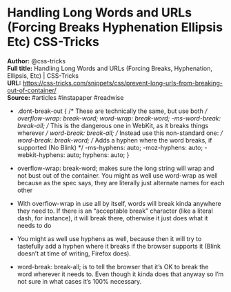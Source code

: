 # Handling Long Words and URLs (Forcing Breaks  Hyphenation  Ellipsis  Etc)   CSS-Tricks

**Author:** @css-tricks  
**Full title:** Handling Long Words and URLs (Forcing Breaks, Hyphenation, Ellipsis, Etc) | CSS-Tricks  
**URL:** https://css-tricks.com/snippets/css/prevent-long-urls-from-breaking-out-of-container/  
**Source:** #articles #instapaper #readwise

- .dont-break-out {
  /* These are technically the same, but use both */
  overflow-wrap: break-word;
  word-wrap: break-word;
  -ms-word-break: break-all;
  /* This is the dangerous one in WebKit, as it breaks things wherever */
  word-break: break-all;
  /* Instead use this non-standard one: */
  word-break: break-word;
  /* Adds a hyphen where the word breaks, if supported (No Blink) */
  -ms-hyphens: auto;
  -moz-hyphens: auto;
  -webkit-hyphens: auto;
  hyphens: auto;
  } 
   
- overflow-wrap: break-word; makes sure the long string will wrap and not bust out of the container. You might as well use word-wrap as well because as the spec says, they are literally just alternate names for each other 
   
- With overflow-wrap in use all by itself, words will break kinda anywhere they need to. If there is an “acceptable break” character (like a literal dash, for instance), it will break there, otherwise it just does what it needs to do 
   
- You might as well use hyphens as well, because then it will try to tastefully add a hyphen where it breaks if the browser supports it (Blink doesn’t at time of writing, Firefox does). 
   
- word-break: break-all; is to tell the browser that it’s OK to break the word wherever it needs to. Even though it kinda does that anyway so I’m not sure in what cases it’s 100% necessary. 
   

